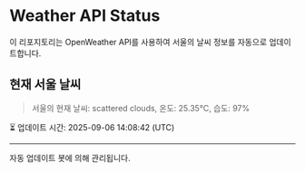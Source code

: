 
# Weather API Status

이 리포지토리는 OpenWeather API를 사용하여 서울의 날씨 정보를 자동으로 업데이트합니다.

## 현재 서울 날씨
> 서울의 현재 날씨: scattered clouds, 온도: 25.35°C, 습도: 97%

⏳ 업데이트 시간: 2025-09-06 14:08:42 (UTC)

---
자동 업데이트 봇에 의해 관리됩니다.
